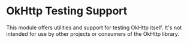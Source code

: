 OkHttp Testing Support
======================

This module offers utilities and support for testing OkHttp itself. It's not intended for use by
other projects or consumers of the OkHttp library.
